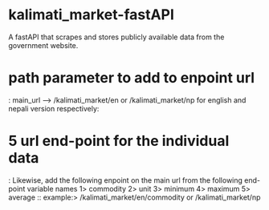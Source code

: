# kalimati_market-fastAPI
A fastAPI that scrapes and stores publicly available data from the government website.

# path parameter to add to enpoint url
: main_url --> /kalimati_market/en or /kalimati_market/np for english and nepali version respectively:

# 5 url end-point for the individual data
: Likewise, add the following enpoint on the main url from the following end-point variable names
1> commodity
2> unit
3> minimum
4> maximum
5> average
:: example:> /kalimati_market/en/commodity or /kalimati_market/np
